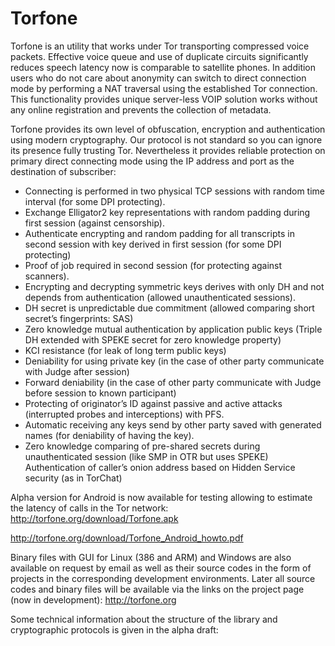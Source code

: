 Torfone
=======

Torfone is an utility that works under Tor transporting compressed voice packets. Effective voice queue and use of duplicate circuits significantly reduces speech latency now is comparable to satellite phones. In addition users who do not care about anonymity can switch to direct connection mode by performing a NAT traversal using the established Tor connection. This functionality provides unique server-less VOIP solution works without any online registration and prevents the collection of metadata.

Torfone provides its own level of obfuscation, encryption and authentication using modern cryptography.  Our protocol is not standard so you can ignore its presence fully trusting Tor. Nevertheless it provides reliable protection on primary direct connecting mode using the IP address and port as the destination of subscriber:

-	Connecting is performed in two physical TCP sessions with random time interval (for some DPI protecting).
-	Exchange Elligator2 key representations with random padding during first session (against censorship).
-	Authenticate encrypting and random padding for all transcripts in second session with key derived in first session (for some DPI protecting)
-	Proof of job required in second session (for protecting against scanners). 
-	Encrypting and decrypting symmetric keys derives with only DH and not depends from authentication (allowed unauthenticated sessions).
-	DH secret is unpredictable due commitment (allowed comparing short secret’s fingerprints: SAS) 
-	Zero knowledge mutual authentication by application public keys (Triple DH extended with SPEKE secret for zero knowledge property)
-	KCI resistance (for leak of long term public keys)
-	Deniability for using private key (in the case of other party communicate with Judge after session)
-	Forward deniability (in the case of other party communicate with Judge before session to known participant)
-	Protecting of originator’s ID against passive and active attacks (interrupted probes and interceptions) with PFS.
-	Automatic receiving any keys send by other party saved with generated names (for deniability of having the key).
-	Zero knowledge comparing of pre-shared secrets during unauthenticated session (like SMP in OTR but uses SPEKE)
Authentication of caller’s onion address based on Hidden Service security (as in TorChat)  

Alpha version for Android is now available for testing allowing to estimate the latency of calls in the Tor network:
http://torfone.org/download/Torfone.apk

http://torfone.org/download/Torfone_Android_howto.pdf

Binary files with GUI for Linux (386 and ARM) and Windows are also available on request by email as well as their source codes in the form of projects in the corresponding development environments. Later all source codes and binary files will be available via the links on the project page (now in development): 
http://torfone.org

Some technical information about the structure of the library and cryptographic protocols is given in the alpha draft:

